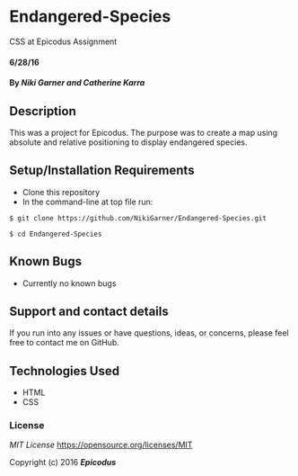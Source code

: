 # Endangered-Species
CSS at Epicodus Assignment

#### 6/28/16

#### By _**Niki Garner and Catherine Karra**_

## Description
This was a project for Epicodus. The purpose was to create a map using absolute and relative positioning to display endangered species.
## Setup/Installation Requirements

* Clone this repository
* In the command-line at top file run:
```
$ git clone https://github.com/NikiGarner/Endangered-Species.git
```
```
$ cd Endangered-Species
```

## Known Bugs

* Currently no known bugs

## Support and contact details

If you run into any issues or have questions, ideas, or concerns, please feel free to contact me on GitHub.

## Technologies Used

* HTML
* CSS


### License

*MIT License*
<a href="https://opensource.org/licenses/MIT">https://opensource.org/licenses/MIT</a>

Copyright (c) 2016 **_Epicodus_**

